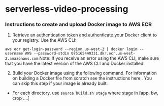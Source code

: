 # serverless-video-processing

### Instructions to create and upload Docker image to AWS ECR
1. Retrieve an authentication token and authenticate your Docker client to your registry.
Use the AWS CLI:

```aws ecr get-login-password --region us-west-2 | docker login --username AWS --password-stdin 075165449331.dkr.ecr.us-west-2.amazonaws.com```
Note: If you receive an error using the AWS CLI, make sure that you have the latest version of the AWS CLI and Docker installed.

2. Build your Docker image using the following command. For information on building a Docker file from scratch see the instructions here . You can skip this step if your image is already built:

- For each directory, use ```source build.sh stage``` where stage in [app, bw, crop ....]
